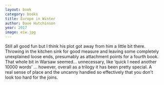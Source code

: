```yaml
---
layout: book
category: books
title: Europe in Winter
author: Dave Hutchinson
year: 2017
image: eiw.jpg
---
```

Still all good fun but I think his plot got away from him a little bit there.  Throwing in the kitchen sink for good measure and leaving some completely unexplained loose ends, presumably as attachment points for a fourth book.  That whole bit in Warsaw seemed… unnecessary, like ‘quick I need another 10000 words’ … however, overall as a trilogy it has been pretty special.  A real sense of place and the uncanny handled so effectively that you don't look too hard for the joins.
